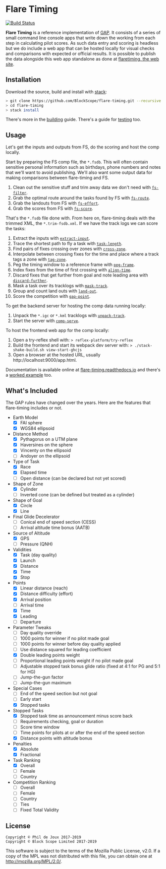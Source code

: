 # Flare Timing

[![Build Status](https://travis-ci.org/BlockScope/flare-timing.svg)](https://travis-ci.org/BlockScope/flare-timing)

**Flare Timing** is a reference implementation of [GAP](GAP.md). It consists of
a series of small command line console apps that write down the working from
each step in calculating pilot scores. As such data entry and scoring is
headless but we do include a web app that can be hosted locally for visual
checks and comparisons with expected or official results. It is possible to
publish the data alongside this web app standalone as done at [flaretiming, the
web site](https://flaretiming.com).

## Installation

Download the source, build and install with [stack](https://docs.haskellstack.org):

```bash
> git clone https://github.com/BlockScope/flare-timing.git --recursive
> cd flare-timing
> stack install
```

There's more in the [building](BUILDING.md) guide. There's a guide for
[testing](TESTING.md) too.

## Usage

Let's get the inputs and outputs from FS, do the scoring and host the comp
locally.

Start by preparing the FS comp file, the `*.fsdb`. This will often contain
sensitive personal information such as birthdays, phone numbers and notes that
we'll want to avoid publishing. We'll also want some output data for making
comparisons between flare-timing and FS.

1. Clean out the sensitive stuff and trim away data we don't need with
[`fs-filter`](flare-timing/prod-apps/fs-filter).  
2. Grab the optimal route around the tasks found by FS with
[`fs-route`](flare-timing/prod-apps/fs-route).  
3. Grab the landouts from FS with
[`fs-effort`](flare-timing/prod-apps/fs-effort).  
3. Grab the scores from FS with
[`fs-score`](flare-timing/prod-apps/fs-score).  

That's the `*.fsdb` file done with. From here on, flare-timing deals with the
trimmed XML, the `*.trim-fsdb.xml`. If we have the track logs we can score the
tasks:

1. Extract the inputs with
[`extract-input`](flare-timing/prod-apps/extract-input).  
2. Trace the shortest path to fly a task with
[`task-length`](flare-timing/prod-apps/task-length).  
3. Find pairs of fixes crossing over zones with
[`cross-zone`](flare-timing/prod-apps/cross-zone).  
4. Interpolate between crossing fixes for the time and place where a track tags
a zone with [`tag-zone`](flare-timing/prod-apps/tag-zone).  
5. Peg the timing window to a reference frame with
[`peg-frame`](flare-timing/prod-apps/peg-frame).  
6. Index fixes from the time of first crossing with
[`align-time`](flare-timing/prod-apps/align-time).  
7. Discard fixes that get further from goal and note leading area with
[`discard-further`](flare-timing/prod-apps/discard-further).  
8. Mask a task over its tracklogs with
[`mask-track`](flare-timing/prod-apps/mask-track).  
9. Group and count land outs with
[`land-out`](flare-timing/prod-apps/land-out).  
10. Score the competition with [`gap-point`](flare-timing/prod-apps/gap-point).  

To get the backend server for hosting the comp data running locally:

1. Unpack the `*.igc` or `*.kml` tracklogs with
[`unpack-track`](flare-timing/prod-apps/unpack-track).  
2. Start the server with
[`comp-serve`](flare-timing/app-serve).  

To host the frontend web app for the comp locally:

1. Open a try-reflex shell with:
    `> reflex-platform/try-reflex`
2. Build the frontend and start its webpack dev server with:
    `> ./stack-shake-build.sh view-start-ghcjs`
3. Open a browser at the hosted URL, usually http://localhost:9000/app.html.

Documentation is available online at
[flare-timing.readthedocs.io](http://flare-timing.readthedocs.io/) and there's
a [worked example](EXAMPLE.md) too.

## What's Included

The GAP rules have changed over the years. Here are the features that
flare-timing includes or not.

* Earth Model
    - [x] FAI sphere
    - [x] WGS84 ellipsoid
* Distance Method
    - [x] Pythagorus on a UTM plane
    - [x] Haversines on the sphere
    - [x] Vincenty on the ellipsoid
    - [ ] Andoyer on the ellipsoid
* Type of Task
    - [x] Race
    - [x] Elapsed time
    - [ ] Open distance (can be declared but not yet scored)
* Shape of Zone
    - [x] Cylinder
    - [ ] Inverted cone (can be defined but treated as a cylinder)
* Shape of Goal
    - [x] Circle
    - [x] Line
* Final Glide Decelerator
    - [ ] Conical end of speed section (CESS)
    - [ ] Arrival altitude time bonus (AATB)
* Source of Altitude
    - [x] GPS
    - [ ] Pressure (QNH)
* Validities
    - [x] Task (day quality)
    - [x] Launch
    - [x] Distance
    - [x] Time
    - [x] Stop
* Points
    - [x] Linear distance (reach)
    - [x] Distance difficulty (effort)
    - [x] Arrival position
    - [ ] Arrival time
    - [x] Time
    - [x] Leading
    - [ ] Departure
* Parameter Tweaks
    - [ ] Day quality override
    - [ ] 1000 points for winner if no pilot made goal
    - [ ] 1000 points for winner before day quality applied
    - [ ] Use distance squared for leading coefficient
    - [x] Double leading points weight
    - [ ] Proportional leading points weight if no pilot made goal
    - [ ] Adjustable stopped task bonus glide ratio (fixed at 4:1 for PG and 5:1 for HG)
    - [ ] Jump-the-gun factor
    - [ ] Jump-the-gun maximum
* Special Cases
    - [ ] End of the speed section but not goal
    - [ ] Early start
    - [x] Stopped tasks
* Stopped Tasks
    - [x] Stopped task time as announcement minus score back
    - [ ] Requirements checking, goal or duration
    - [ ] Score time window
    - [ ] Time points for pilots at or after the end of the speed section
    - [x] Distance points with altitude bonus
* Penalties
    - [x] Absolute
    - [x] Fractional
* Task Ranking
    - [x] Overall
    - [ ] Female
    - [ ] Country
* Competition Ranking
    - [ ] Overall
    - [ ] Female
    - [ ] Country
    - [ ] Ties
    - [ ] Fixed Total Validity

## License

```
Copyright © Phil de Joux 2017-2019
Copyright © Block Scope Limited 2017-2019
```

This software is subject to the terms of the Mozilla Public License, v2.0. If
a copy of the MPL was not distributed with this file, you can obtain one at
http://mozilla.org/MPL/2.0/.
